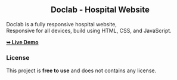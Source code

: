 
  <h2 align="center">Doclab - Hospital Website</h2>

  Doclab is a fully responsive hospital website, <br />Responsive for all devices, build using HTML, CSS, and JavaScript.

  <a href=""><strong>➥ Live Demo</strong></a>

</div>


### License

This project is **free to use** and does not contains any license.
